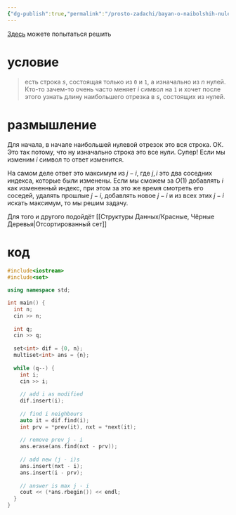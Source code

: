 ```yaml
---
{"dg-publish":true,"permalink":"/prosto-zadachi/bayan-o-naibolshih-nulevyh-otrezkah/"}
---
```


[Здесь](https://cses.fi/problemset/task/1188) можете попытаться решить

# условие

> есть строка $s$, состоящая только из `0` и `1`, а изначально из $n$ нулей.  Кто-то зачем-то очень часто меняет $i$ символ на `1` и хочет после этого узнать длину наибольшего отрезка в $s$, состоящих из нулей.

# размышление

Для начала, в начале наибольшей нулевой отрезок это вся строка. ОК. Это так потому, что ну изначально строка это все нули. Супер! Если мы изменим $i$ символ то ответ изменится.

На самом деле ответ это максимум из $j - i$, где $j, i$ это два соседних индекса, которые были изменены. Если мы сможем за $O(1)$ добавлять $i$ как измененный индекс, при этом за это же время смотреть его соседей, удалять прошлые $j - i$, добавлять новое $j -i$ и из всех этих $j-i$ искать максимум, то мы решим задачу. 

Для того и другого подойдёт [[Структуры Данных/Красные, Чёрные Деревья\|Отсортированный сет]]

# код

```cpp
#include<iostream>
#include<set>

using namespace std;

int main() {
  int n;
  cin >> n;
  
  int q;
  cin >> q;
  
  set<int> dif = {0, n};
  multiset<int> ans = {n};
  
  while (q--) {
    int i;
    cin >> i;
    
    // add i as modified
    dif.insert(i);
    
    // find i neighbours
    auto it = dif.find(i);
    int prv = *prev(it), nxt = *next(it);
    
    // remove prev j - i
    ans.erase(ans.find(nxt - prv));
    
    // add new (j - i)s
    ans.insert(nxt - i);
    ans.insert(i - prv);
    
    // answer is max j - i
    cout << (*ans.rbegin()) << endl;
  }
}
```